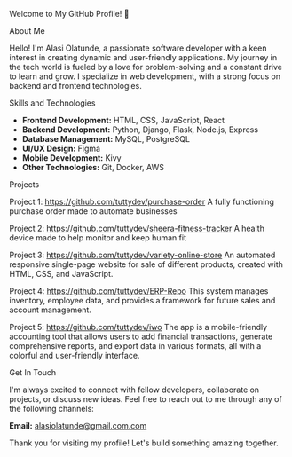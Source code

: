Welcome to My GitHub Profile! 👋

About Me

Hello! I'm Alasi Olatunde, a passionate software developer with a keen interest in creating dynamic and user-friendly applications. My journey in the tech world is fueled by a love for problem-solving and a constant drive to learn and grow. I specialize in web development, with a strong focus on backend and frontend technologies.

Skills and Technologies

- **Frontend Development:** HTML, CSS, JavaScript, React
- **Backend Development:** Python, Django, Flask, Node.js, Express
- **Database Management:** MySQL, PostgreSQL
- **UI/UX Design:** Figma
- **Mobile Development:** Kivy
- **Other Technologies:** Git, Docker, AWS

Projects

Project 1: https://github.com/tuttydev/purchase-order
A fully functioning purchase order made to automate businesses

Project 2: https://github.com/tuttydev/sheera-fitness-tracker
A health device made to help monitor and keep human fit

Project 3: https://github.com/tuttydev/variety-online-store
An automated responsive single-page website for sale of different products, created with HTML, CSS, and JavaScript.

Project 4: https://github.com/tuttydev/ERP-Repo
This system manages inventory, employee data, and provides a framework for future sales and account management.

Project 5: https://github.com/tuttydev/iwo
The app is a mobile-friendly accounting tool that allows users to add financial transactions, generate comprehensive reports, and export data in various formats, all with a colorful and user-friendly interface.



Get In Touch

I'm always excited to connect with fellow developers, collaborate on projects, or discuss new ideas. Feel free to reach out to me through any of the following channels:


 **Email:** alasiolatunde@gmail.com.com


Thank you for visiting my profile! Let's build something amazing together.
